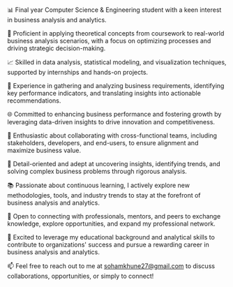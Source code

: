 📊 Final year Computer Science & Engineering student with a keen interest in business analysis and analytics.

💼 Proficient in applying theoretical concepts from coursework to real-world business analysis scenarios, with a focus on optimizing processes and driving strategic decision-making.

📈 Skilled in data analysis, statistical modeling, and visualization techniques, supported by internships and hands-on projects.

🔎 Experience in gathering and analyzing business requirements, identifying key performance indicators, and translating insights into actionable recommendations.

🌐 Committed to enhancing business performance and fostering growth by leveraging data-driven insights to drive innovation and competitiveness.

🚀 Enthusiastic about collaborating with cross-functional teams, including stakeholders, developers, and end-users, to ensure alignment and maximize business value.

🧩 Detail-oriented and adept at uncovering insights, identifying trends, and solving complex business problems through rigorous analysis.

📚 Passionate about continuous learning, I actively explore new methodologies, tools, and industry trends to stay at the forefront of business analysis and analytics.

🤝 Open to connecting with professionals, mentors, and peers to exchange knowledge, explore opportunities, and expand my professional network.

🌟 Excited to leverage my educational background and analytical skills to contribute to organizations' success and pursue a rewarding career in business analysis and analytics.

📫 Feel free to reach out to me at sohamkhune27@gmail.com to discuss collaborations, opportunities, or simply to connect!

